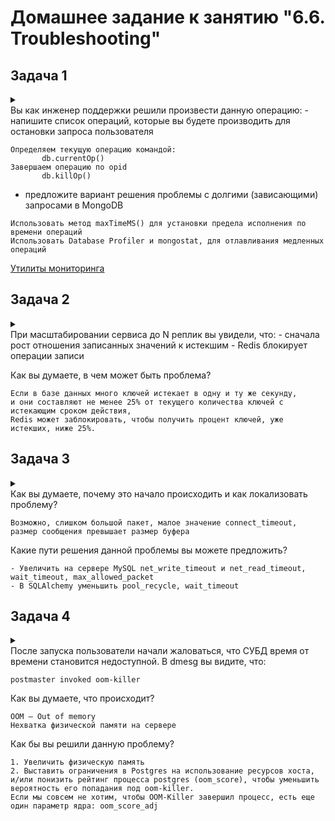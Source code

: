 # Домашнее задание к занятию "6.6. Troubleshooting"

## Задача 1
<details>
<summary> </summary>
Перед выполнением задания ознакомьтесь с документацией по [администрированию MongoDB](https://docs.mongodb.com/manual/administration/).

Пользователь (разработчик) написал в канал поддержки, что у него уже 3 минуты происходит CRUD операция в MongoDB и её 
нужно прервать. 
</details>
Вы как инженер поддержки решили произвести данную операцию:
- напишите список операций, которые вы будете производить для остановки запроса пользователя

```commandline
Определяем текущую операцию командой:  
       db.currentOp()
Завершаем операцию по opid
       db.killOp()
```

- предложите вариант решения проблемы с долгими (зависающими) запросами в MongoDB

```commandline
Использовать метод maxTimeMS() для установки предела исполнения по времени операций 
Использовать Database Profiler и mongostat, для отлавливания медленных операций
```
[Утилиты мониторинга](https://cloud.yandex.ru/docs/managed-mongodb/operations/tools#monitoring-tools/)
## Задача 2
<details>
<summary> </summary>
Перед выполнением задания познакомьтесь с документацией по [Redis latency troobleshooting](https://redis.io/topics/latency).

Вы запустили инстанс Redis для использования совместно с сервисом, который использует механизм TTL. 
Причем отношение количества записанных key-value значений к количеству истёкших значений есть величина постоянная и
увеличивается пропорционально количеству реплик сервиса. 
</details>
При масштабировании сервиса до N реплик вы увидели, что:
- сначала рост отношения записанных значений к истекшим
- Redis блокирует операции записи

Как вы думаете, в чем может быть проблема?
 ```
Если в базе данных много ключей истекает в одну и ту же секунду, 
и они составляют не менее 25% от текущего количества ключей с истекающим сроком действия,
Redis может заблокировать, чтобы получить процент ключей, уже истекших, ниже 25%.
 ```
## Задача 3
<details>
<summary> </summary>
Перед выполнением задания познакомьтесь с документацией по [Common Mysql errors](https://dev.mysql.com/doc/refman/8.0/en/common-errors.html).

Вы подняли базу данных MySQL для использования в гис-системе. При росте количества записей, в таблицах базы,
пользователи начали жаловаться на ошибки вида:
```python
InterfaceError: (InterfaceError) 2013: Lost connection to MySQL server during query u'SELECT..... '
```

</details>
Как вы думаете, почему это начало происходить и как локализовать проблему?

```commandline
Возможно, слишком большой пакет, малое значение connect_timeout, размер сообщения превышает размер буфера
```
Какие пути решения данной проблемы вы можете предложить?
```commandline
- Увеличить на сервере MySQL net_write_timeout и net_read_timeout, wait_timeout, max_allowed_packet
- В SQLAlchemy уменьшить pool_recycle, wait_timeout
```
## Задача 4
<details>
<summary> </summary>
Перед выполнением задания ознакомтесь со статьей [Common PostgreSQL errors](https://www.percona.com/blog/2020/06/05/10-common-postgresql-errors/) из блога Percona.

Вы решили перевести гис-систему из задачи 3 на PostgreSQL, так как прочитали в документации, что эта СУБД работает с 
большим объемом данных лучше, чем MySQL.
</details>
После запуска пользователи начали жаловаться, что СУБД время от времени становится недоступной. В dmesg вы видите, что:

`postmaster invoked oom-killer`

Как вы думаете, что происходит?
```commandline
OOM — Out of memory
Нехватка физической памяти на сервере
```
Как бы вы решили данную проблему?
```commandline
1. Увеличить физическую память
2. Выставить ограничения в Postgres на использование ресурсов хоста, и/или понизить рейтинг процесса postgres (oom_score), чтобы уменьшить вероятность его попадания под oom-killer.
Если мы совсем не хотим, чтобы OOM-Killer завершил процесс, есть еще один параметр ядра: oom_score_adj
```